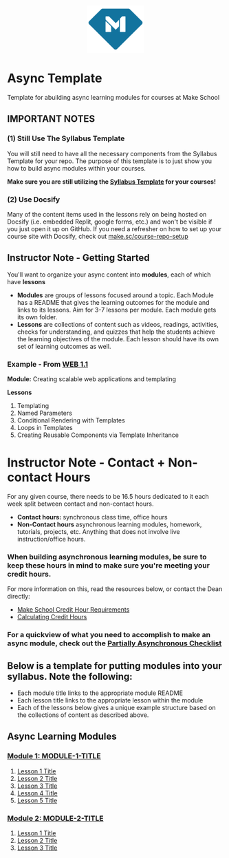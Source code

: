 <p align="center">
  <a href="https://www.makeschool.com">
      <img alt="Make School Logo" src="./Web/logo-icononly.svg" height="110">
  </a>
</p>

# Async Template

Template for abuilding async learning modules for courses at Make School

## IMPORTANT NOTES


### (1) Still Use The Syllabus Template

You will still need to have all the necessary components from the Syllabus Template for your repo. The purpose of this template is to just show you how to build async modules within your courses.

**Make sure you are still utilizing the [Syllabus Template](make.sc/syllabus-template) for your courses!**

### (2) Use Docsify

Many of the content items used in the lessons rely on being hosted on Docsify (i.e. embedded Replit, google forms, etc.) and won't be visible if you just open it up on GitHub. If you need a refresher on how to set up your course site with Docsify, check out [make.sc/course-repo-setup](make.sc/course-repo-setup)

## Instructor Note - Getting Started

You'll want to organize your async content into **modules**, each of which have **lessons**

- **Modules** are groups of lessons focused around a topic. Each Module has a README that gives the learning outcomes for the module and links to its lessons. Aim for 3-7 lessons per module. Each module gets its own folder.
- **Lessons** are collections of content such as videos, readings, activities, checks for understanding, and quizzes that help the students achieve the learning objectives of the module. Each lesson should have its own set of learning outcomes as well.

### Example - From [WEB 1.1](make.sc/web1.1)

**Module:** Creating scalable web applications and templating

**Lessons**

1. Templating
1. Named Parameters
1. Conditional Rendering with Templates
1. Loops in Templates
1. Creating Reusable Components via Template Inheritance

# Instructor Note - Contact + Non-contact Hours

For any given course, there needs to be 16.5 hours dedicated to it each week split between contact and non-contact hours.

- **Contact hours:** synchronous class time, office hours
- **Non-Contact hours** asynchronous learning modules, homework, tutorials, projects, etc. Anything that does not involve live instruction/office hours.

### When building asynchronous learning modules, be sure to keep these hours in mind to make sure you're meeting your credit hours.

For more information on this, read the resources below, or contact the Dean directly:

- [Make School Credit Hour Requirements](https://docs.google.com/document/d/1cP3HyewqxDk3RglFfZA8ju7wSDhBHWpeJi5vWlXK9l8/edit#heading=h.piu5axwv6vej)
- [Calculating Credit Hours](https://annenberg.usc.edu/faculty-and-staff-resources/calculating-contact-hours-online-and-hybrid-classes)

### For a quickview of what you need to accomplish to make an async module, check out the [Partially Asynchronous Checklist](https://docs.google.com/document/d/1rqYg3g-4I7gxfXexRwnMNX7pFv8p6dahydVB1yPi-P4/edit)

## Below is a template for putting modules into your syllabus. Note the following:

- Each module title links to the appropriate module README
- Each lesson title links to the appropriate lesson within the module
- Each of the lessons below gives a unique example structure based on the collections of content as described above.

## Async Learning Modules

### [Module 1: MODULE-1-TITLE](Module-01/README.md)

1. [Lesson 1 Title](Module-01/Lesson-01.md)
1. [Lesson 2 Title](Module-01/Lesson-02.md)
1. [Lesson 3 Title](Module-01/Lesson-03.md)
1. [Lesson 4 Title](Module-01/Lesson-04.md)
1. [Lesson 5 Title](Module-01/Lesson-05.md)

### [Module 2: MODULE-2-TITLE](Module-02/README.md)

1. [Lesson 1 Title](Module-02/Lesson-01.md)
1. [Lesson 2 Title](Module-02/Lesson-02.md)
1. [Lesson 3 Title](Module-02/Lesson-03.md)